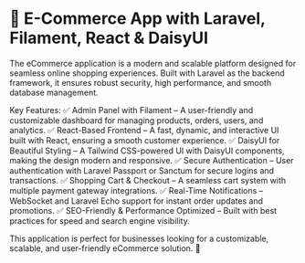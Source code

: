 
<h1>🌟 E-Commerce App with Laravel, Filament, React & DaisyUI </h1>

The eCommerce application is a modern and scalable platform designed for seamless online shopping experiences. Built with Laravel as the backend framework, it ensures robust security, high performance, and smooth database management.

Key Features:
✅ Admin Panel with Filament – A user-friendly and customizable dashboard for managing products, orders, users, and analytics.
✅ React-Based Frontend – A fast, dynamic, and interactive UI built with React, ensuring a smooth customer experience.
✅ DaisyUI for Beautiful Styling – A Tailwind CSS-powered UI with DaisyUI components, making the design modern and responsive.
✅ Secure Authentication – User authentication with Laravel Passport or Sanctum for secure logins and transactions.
✅ Shopping Cart & Checkout – A seamless cart system with multiple payment gateway integrations.
✅ Real-Time Notifications – WebSocket and Laravel Echo support for instant order updates and promotions.
✅ SEO-Friendly & Performance Optimized – Built with best practices for speed and search engine visibility.

This application is perfect for businesses looking for a customizable, scalable, and user-friendly eCommerce solution. 🚀


